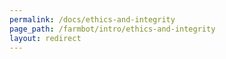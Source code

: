 ```yaml
---
permalink: /docs/ethics-and-integrity
page_path: /farmbot/intro/ethics-and-integrity
layout: redirect
---
```

